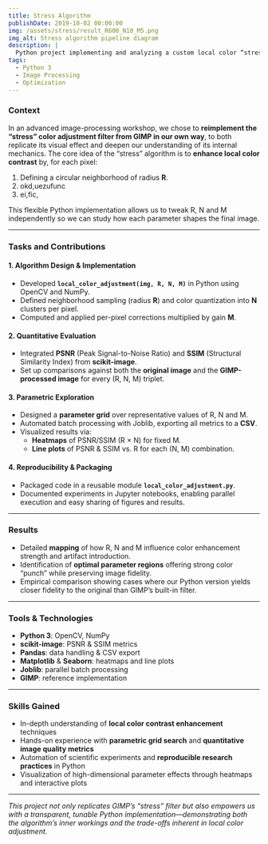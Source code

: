 ```yaml
---
title: Stress Algorithm
publishDate: 2019-10-02 00:00:00
img: /assets/stress/result_R600_N10_M5.png
img_alt: Stress algorithm pipeline diagram  
description: |
  Python project implementing and analyzing a custom local color “stress” algorithm, with parametric study of R, N, M and comparison to GIMP using PSNR and SSIM.  
tags:
  - Python 3
  - Image Processing
  - Optimization
---
```


### Context

In an advanced image-processing workshop, we chose to **reimplement the “stress” color adjustment filter from GIMP in our own way**, to both replicate its visual effect and deepen our understanding of its internal mechanics. The core idea of the “stress” algorithm is to **enhance local color contrast** by, for each pixel:

1. Defining a circular neighborhood of radius **R**.  
2. okd,uezufunc
3. ei,fic,


This flexible Python implementation allows us to tweak R, N and M independently so we can study how each parameter shapes the final image.

---

### Tasks and Contributions

#### 1. Algorithm Design & Implementation  
- Developed **`local_color_adjustment(img, R, N, M)`** in Python using OpenCV and NumPy.  
- Defined neighborhood sampling (radius **R**) and color quantization into **N** clusters per pixel.  
- Computed and applied per-pixel corrections multiplied by gain **M**.  

#### 2. Quantitative Evaluation  
- Integrated **PSNR** (Peak Signal-to-Noise Ratio) and **SSIM** (Structural Similarity Index) from **scikit-image**.  
- Set up comparisons against both the **original image** and the **GIMP-processed image** for every (R, N, M) triplet.  

#### 3. Parametric Exploration  
- Designed a **parameter grid** over representative values of R, N and M.  
- Automated batch processing with Joblib, exporting all metrics to a **CSV**.  
- Visualized results via:  
  - **Heatmaps** of PSNR/SSIM (R × N) for fixed M.  
  - **Line plots** of PSNR & SSIM vs. R for each (N, M) combination.  

#### 4. Reproducibility & Packaging  
- Packaged code in a reusable module **`local_color_adjustment.py`**.  
- Documented experiments in Jupyter notebooks, enabling parallel execution and easy sharing of figures and results.

---

### Results

- Detailed **mapping** of how R, N and M influence color enhancement strength and artifact introduction.  
- Identification of **optimal parameter regions** offering strong color “punch” while preserving image fidelity.  
- Empirical comparison showing cases where our Python version yields closer fidelity to the original than GIMP’s built-in filter.

---

### Tools & Technologies

- **Python 3**: OpenCV, NumPy  
- **scikit-image**: PSNR & SSIM metrics  
- **Pandas**: data handling & CSV export  
- **Matplotlib** & **Seaborn**: heatmaps and line plots  
- **Joblib**: parallel batch processing  
- **GIMP**: reference implementation  

---

### Skills Gained

- In-depth understanding of **local color contrast enhancement** techniques  
- Hands-on experience with **parametric grid search** and **quantitative image quality metrics**  
- Automation of scientific experiments and **reproducible research practices** in Python  
- Visualization of high-dimensional parameter effects through heatmaps and interactive plots  

---

_This project not only replicates GIMP’s “stress” filter but also empowers us with a transparent, tunable Python implementation—demonstrating both the algorithm’s inner workings and the trade-offs inherent in local color adjustment._  